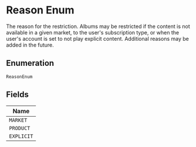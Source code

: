 
# Reason Enum

The reason for the restriction. Albums may be restricted if the content is not available in a given market, to the user's subscription type, or when the user's account is set to not play explicit content.
Additional reasons may be added in the future.

## Enumeration

`ReasonEnum`

## Fields

| Name |
|  --- |
| `MARKET` |
| `PRODUCT` |
| `EXPLICIT` |

